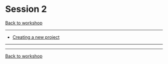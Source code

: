# Session 2
[Back to workshop](https://github.com/Bleeck/UE_Workshop)

---

* [Creating a new project](https://github.com/Bleeck/UE_Workshop/blob/main/Session_1.md#creating-a-new-project)
---

---
[Back to workshop](https://github.com/Bleeck/UE_Workshop)
